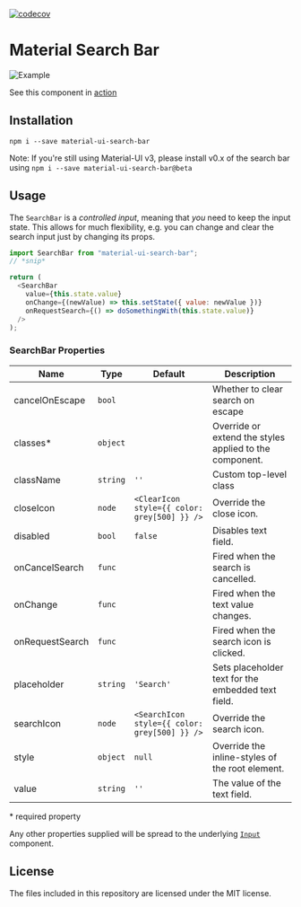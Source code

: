 [![codecov](https://codecov.io/gh/SnekCode/material-ui-search-bar/branch/master/graph/badge.svg?token=9QWG3SY3Q3)](https://codecov.io/gh/SnekCode/material-ui-search-bar)
# Material Search Bar

![Example](demo.gif)

See this component in [action](https://teamwertarbyte.github.io/material-ui-search-bar/)

## Installation

```shell
npm i --save material-ui-search-bar
```

Note: If you're still using Material-UI v3, please install v0.x of the search bar using `npm i --save material-ui-search-bar@beta`

## Usage

The `SearchBar` is a _controlled input_, meaning that _you_ need to keep the input state. This allows for much flexibility, e.g. you can change and clear the search input just by changing its props.

```js
import SearchBar from "material-ui-search-bar";
// *snip*

return (
  <SearchBar
    value={this.state.value}
    onChange={(newValue) => this.setState({ value: newValue })}
    onRequestSearch={() => doSomethingWith(this.state.value)}
  />
);
```

### SearchBar Properties

| Name            | Type     | Default                                       | Description                                             |
| --------------- | -------- | --------------------------------------------- | ------------------------------------------------------- |
| cancelOnEscape  | `bool`   |                                               | Whether to clear search on escape                       |
| classes\*       | `object` |                                               | Override or extend the styles applied to the component. |
| className       | `string` | `''`                                          | Custom top-level class                                  |
| closeIcon       | `node`   | `<ClearIcon style={{ color: grey[500] }} />`  | Override the close icon.                                |
| disabled        | `bool`   | `false`                                       | Disables text field.                                    |
| onCancelSearch  | `func`   |                                               | Fired when the search is cancelled.                     |
| onChange        | `func`   |                                               | Fired when the text value changes.                      |
| onRequestSearch | `func`   |                                               | Fired when the search icon is clicked.                  |
| placeholder     | `string` | `'Search'`                                    | Sets placeholder text for the embedded text field.      |
| searchIcon      | `node`   | `<SearchIcon style={{ color: grey[500] }} />` | Override the search icon.                               |
| style           | `object` | `null`                                        | Override the inline-styles of the root element.         |
| value           | `string` | `''`                                          | The value of the text field.                            |

\* required property

Any other properties supplied will be spread to the underlying [`Input`](https://material-ui.com/api/input/#input) component.

## License

The files included in this repository are licensed under the MIT license.
